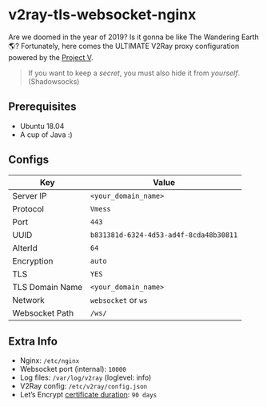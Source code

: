 # v2ray-tls-websocket-nginx
Are we doomed in the year of 2019? Is it gonna be like The Wandering Earth🌎? Fortunately, here comes the ULTIMATE V2Ray proxy configuration powered by the [Project V](https://v2ray.com/).

> If you want to keep a *secret*, you must also hide it from *yourself*. (Shadowsocks)

## Prerequisites

* Ubuntu 18.04
* A cup of Java :)

## Configs

| Key | Value |
|---|---|
| Server IP | `<your_domain_name>`  |
| Protocol | `Vmess` |
| Port | `443` |
| UUID | `b831381d-6324-4d53-ad4f-8cda48b30811` |
| AlterId | `64` |
| Encryption | `auto` |
| TLS | `YES` |
| TLS Domain Name | `<your_domain_name>` |
| Network | `websocket` or `ws` |
| Websocket Path | `/ws/` |

## Extra Info

* Nginx: `/etc/nginx`
* Websocket port (internal): `10000`
* Log files: `/var/log/v2ray` (loglevel: info)
* V2Ray config: `/etc/v2ray/config.json`
* Let’s Encrypt [certificate duration](https://letsencrypt.org/2015/11/09/why-90-days.html): `90 days`
